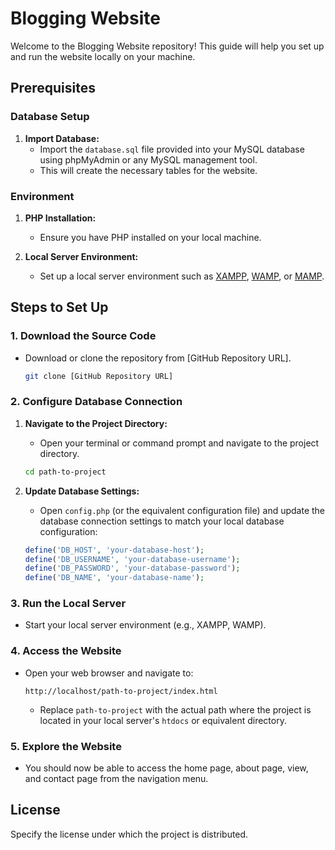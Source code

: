 # Blogging Website

Welcome to the Blogging Website repository! This guide will help you set up and run the website locally on your machine.

## Prerequisites

### Database Setup
1. **Import Database:**
    - Import the `database.sql` file provided into your MySQL database using phpMyAdmin or any MySQL management tool.
    - This will create the necessary tables for the website.

### Environment
1. **PHP Installation:**
    - Ensure you have PHP installed on your local machine.

2. **Local Server Environment:**
    - Set up a local server environment such as [XAMPP](https://www.apachefriends.org/index.html), [WAMP](http://www.wampserver.com/en/), or [MAMP](https://www.mamp.info/en/).

## Steps to Set Up

### 1. Download the Source Code
- Download or clone the repository from [GitHub Repository URL].

    ```sh
    git clone [GitHub Repository URL]
    ```

### 2. Configure Database Connection
1. **Navigate to the Project Directory:**
    - Open your terminal or command prompt and navigate to the project directory.

    ```sh
    cd path-to-project
    ```

2. **Update Database Settings:**
    - Open `config.php` (or the equivalent configuration file) and update the database connection settings to match your local database configuration:

    ```php
    define('DB_HOST', 'your-database-host');
    define('DB_USERNAME', 'your-database-username');
    define('DB_PASSWORD', 'your-database-password');
    define('DB_NAME', 'your-database-name');
    ```

### 3. Run the Local Server
- Start your local server environment (e.g., XAMPP, WAMP).

### 4. Access the Website
- Open your web browser and navigate to:

    ```url
    http://localhost/path-to-project/index.html
    ```

    - Replace `path-to-project` with the actual path where the project is located in your local server's `htdocs` or equivalent directory.

### 5. Explore the Website
- You should now be able to access the home page, about page, view, and contact page from the navigation menu.

## License
Specify the license under which the project is distributed.
